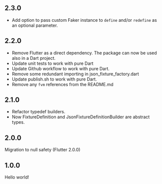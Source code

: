 ## 2.3.0

* Add option to pass custom Faker instance to `define` and/or `redefine` as an optional parameter.

## 2.2.0
* Remove Flutter as a direct dependency. The package can now be used also in a Dart project.
* Update unit tests to work with pure Dart
* Update Github workflow to work with pure Dart.
* Remove some redundant importing in json_fixture_factory.dart
* Update publish.sh to work with pure Dart.
* Remove any `fvm` references from the README.md

## 2.1.0
* Refactor typedef builders.
* Now FixtureDefinition and JsonFixtureDefinitionBuilder are abstract types.

## 2.0.0
Migration to null safety (Flutter 2.0.0)

## 1.0.0
Hello world!
